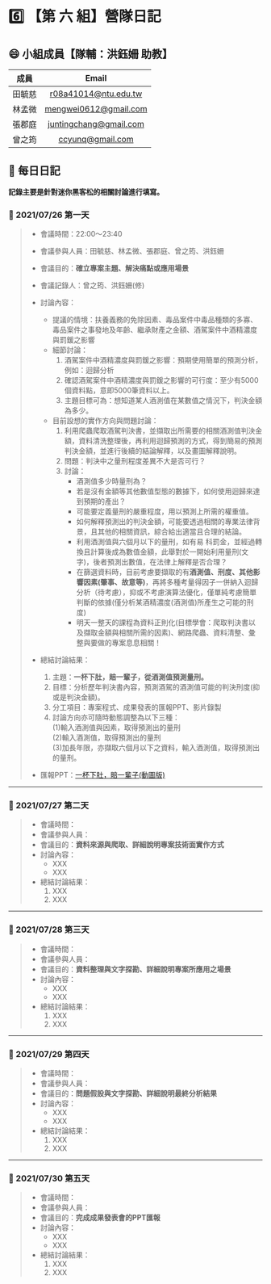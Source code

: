 # :six: 【第 六 組】營隊日記

## :smile: 小組成員【隊輔：洪鈺姍 助教】
|  成員  |         Email          |
| :----: | :--------------------: |
| 田毓慈 |  r08a41014@ntu.edu.tw  |
| 林孟微 | mengwei0612@gmail.com  |
| 張郡庭 | juntingchang@gmail.com |
| 曾之筠 |    ccyunq@gmail.com    |

## :memo: 每日日記  
**記錄主要是針對迷你黑客松的相關討論進行填寫。**

### :round_pushpin: 2021/07/26 第一天
> * 會議時間：22:00～23:40
> * 會議參與人員：田毓慈、林孟微、張郡庭、曾之筠、洪鈺姍
> * 會議目的：**確立專案主題、解決痛點或應用場景**
> * 會議記錄人：曾之筠、洪鈺姍(修)
> * 討論內容：  
>    * 提議的情境：扶養義務的免除因素、毒品案件中毒品種類的多寡、毒品案件之事發地及年齡、繼承財產之金額、酒駕案件中酒精濃度與罰鍰之影響  
>    * 細節討論：  
>       1. 酒駕案件中酒精濃度與罰鍰之影響：預期使用簡單的預測分析，例如：迴歸分析  
>       2. 確認酒駕案件中酒精濃度與罰鍰之影響的可行度：至少有5000個資料點，意即5000筆資料以上。
>       3. 主題目標可為：想知道某人酒測值在某數值之情況下，判決金額為多少。
>    * 目前設想的實作方向與問題討論：
>       1. 利用爬蟲爬取酒駕判決書，並擷取出所需要的相關酒測值判決金額，資料清洗整理後，再利用迴歸預測的方式，得到簡易的預測判決金額，並進行後續的結論解釋，以及畫圖解釋說明。
>       2. 問題：判決中之量刑程度差異不大是否可行？
>       3. 討論：
>           * 酒測值多少時量刑為？
>           * 若是沒有金額等其他數值型態的數據下，如何使用迴歸來達到預期的產出？
>           * 可能要定義量刑的嚴重程度，用以預測上所需的權重值。  
>           * 如何解釋預測出的判決金額，可能要透過相關的專業法律背景，且其他的相關資訊，綜合給出適當且合理的結論。  
>           * 利用酒測值與六個月以下的量刑，如有易
科罰金，並經過轉換且計算後成為數值金額，此舉對於一開始利用量刑(文字)，後者預測出數值，在法律上解釋是否合理？  
>           * 在篩選資料時，目前考慮要擷取的有**酒測值、刑度、其他影響因素(肇事、故意等)**，再將多種考量得因子一併納入迴歸分析（待考慮），抑或不考慮演算法優化，僅單純考慮簡單判斷的依據(僅分析某酒精濃度(酒測值)所產生之可能的刑度)
>           * 明天一整天的課程為資料正則化(目標學會：爬取判決書以及擷取金額與相關所需的因素)、網路爬蟲、資料清整、彙整與要做的專案息息相關！
>
> * 總結討論結果：  
>    1. 主題：**一杯下肚，賠一輩子，從酒測值預測量刑。**
>    2. 目標：分析歷年判決書內容，預測酒駕的酒測值可能的判決刑度(抑或是判決金額)。
>    3. 分工項目：專案程式、成果發表的匯報PPT、影片錄製
>    4. 討論方向亦可隨時動態調整為以下三種：  
          (1)輸入酒測值與因素，取得預測出的量刑  
          (2)輸入酒測值，取得預測出的量刑  
          (3)加長年限，亦擷取六個月以下之資料，輸入酒測值，取得預測出的量刑。
> * 匯報PPT：[一杯下肚，賠一輩子(動圖版)](https://reurl.cc/gWbyyR "第六組 - CP1")
---
### :round_pushpin: 2021/07/27 第二天
> * 會議時間：
> * 會議參與人員：
> * 會議目的：**資料來源與爬取、詳細說明專案技術面實作方式**
> * 討論內容：  
>    * XXX
>    * XXX
> * 總結討論結果：  
>    1. XXX
>    2. XXX
---
### :round_pushpin: 2021/07/28 第三天
> * 會議時間：
> * 會議參與人員：
> * 會議目的：**資料整理與文字探勘、詳細說明專案所應用之場景**
> * 討論內容：  
>    * XXX
>    * XXX
> * 總結討論結果：  
>    1. XXX
>    2. XXX
---
### :round_pushpin: 2021/07/29 第四天
> * 會議時間：
> * 會議參與人員：
> * 會議目的：**問題假設與文字探勘、詳細說明最終分析結果**
> * 討論內容：  
>    * XXX
>    * XXX
> * 總結討論結果：  
>    1. XXX
>    2. XXX
---
### :round_pushpin: 2021/07/30 第五天
> * 會議時間：
> * 會議參與人員：
> * 會議目的：**完成成果發表會的PPT匯報**
> * 討論內容：  
>    * XXX
>    * XXX
> * 總結討論結果：  
>    1. XXX
>    2. XXX